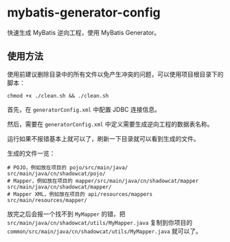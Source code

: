 # mybatis-generator-config

快速生成 MyBatis 逆向工程，使用 MyBatis Generator。

## 使用方法

使用前建议删除目录中的所有文件以免产生冲突的问题，可以使用项目根目录下的脚本：

```shell
chmod +x ./clean.sh && ./clean.sh
```

首先，在 `generatorConfig.xml` 中配置 JDBC 连接信息。

然后，需要在 `generatorConfig.xml` 中定义需要生成逆向工程的数据表名称。

运行如果不报错基本上就可以了，刷新一下目录就可以看到生成的文件。

生成的文件一览：

```
# POJO，例如放在项目的 pojo/src/main/java/
src/main/java/cn/shadowcat/pojo/
# Mapper，例如放在项目的 mapper/src/main/java/cn/shadowcat/mapper
src/main/java/cn/shadowcat/mapper/
# Mapper XML，例如放在项目的 api/resources/mappers
src/main/resources/mapper/
```

放完之后会报一个找不到 `MyMapper` 的错，把 `src/main/java/cn/shadowcat/utils/MyMapper.java` 复制到你项目的 `common/src/main/java/cn/shadowcat/utils/MyMapper.java` 就可以了。
